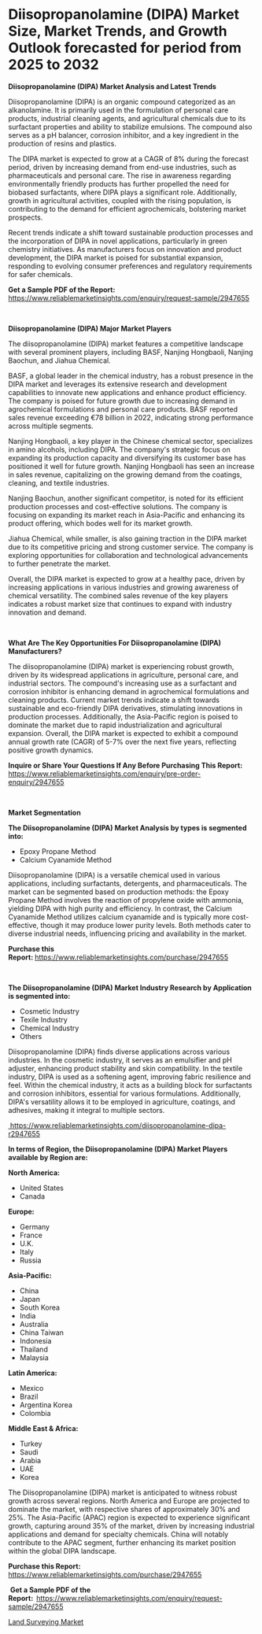 <p><h1>Diisopropanolamine (DIPA) Market Size, Market Trends, and Growth Outlook forecasted for period from 2025 to 2032</h1></p><p><strong>Diisopropanolamine (DIPA) Market Analysis and Latest Trends</strong></p>
<p><p>Diisopropanolamine (DIPA) is an organic compound categorized as an alkanolamine. It is primarily used in the formulation of personal care products, industrial cleaning agents, and agricultural chemicals due to its surfactant properties and ability to stabilize emulsions. The compound also serves as a pH balancer, corrosion inhibitor, and a key ingredient in the production of resins and plastics.</p><p>The DIPA market is expected to grow at a CAGR of 8% during the forecast period, driven by increasing demand from end-use industries, such as pharmaceuticals and personal care. The rise in awareness regarding environmentally friendly products has further propelled the need for biobased surfactants, where DIPA plays a significant role. Additionally, growth in agricultural activities, coupled with the rising population, is contributing to the demand for efficient agrochemicals, bolstering market prospects.</p><p>Recent trends indicate a shift toward sustainable production processes and the incorporation of DIPA in novel applications, particularly in green chemistry initiatives. As manufacturers focus on innovation and product development, the DIPA market is poised for substantial expansion, responding to evolving consumer preferences and regulatory requirements for safer chemicals.</p></p>
<p><strong>Get a Sample PDF of the Report:&nbsp;</strong> <a href="https://www.reliablemarketinsights.com/enquiry/request-sample/2947655?utm_campaign=3268&utm_medium=2&utm_source=Github&utm_content=ia&utm_term=12032025&utm_id=diisopropanolamine-dipa">https://www.reliablemarketinsights.com/enquiry/request-sample/2947655</a></p>
<p>&nbsp;</p>
<p><strong>Diisopropanolamine (DIPA) Major Market Players</strong></p>
<p><p>The diisopropanolamine (DIPA) market features a competitive landscape with several prominent players, including BASF, Nanjing Hongbaoli, Nanjing Baochun, and Jiahua Chemical. </p><p>BASF, a global leader in the chemical industry, has a robust presence in the DIPA market and leverages its extensive research and development capabilities to innovate new applications and enhance product efficiency. The company is poised for future growth due to increasing demand in agrochemical formulations and personal care products. BASF reported sales revenue exceeding €78 billion in 2022, indicating strong performance across multiple segments.</p><p>Nanjing Hongbaoli, a key player in the Chinese chemical sector, specializes in amino alcohols, including DIPA. The company's strategic focus on expanding its production capacity and diversifying its customer base has positioned it well for future growth. Nanjing Hongbaoli has seen an increase in sales revenue, capitalizing on the growing demand from the coatings, cleaning, and textile industries.</p><p>Nanjing Baochun, another significant competitor, is noted for its efficient production processes and cost-effective solutions. The company is focusing on expanding its market reach in Asia-Pacific and enhancing its product offering, which bodes well for its market growth.</p><p>Jiahua Chemical, while smaller, is also gaining traction in the DIPA market due to its competitive pricing and strong customer service. The company is exploring opportunities for collaboration and technological advancements to further penetrate the market.</p><p>Overall, the DIPA market is expected to grow at a healthy pace, driven by increasing applications in various industries and growing awareness of chemical versatility. The combined sales revenue of the key players indicates a robust market size that continues to expand with industry innovation and demand.</p></p>
<p>&nbsp;</p>
<p><strong>What Are The Key Opportunities For Diisopropanolamine (DIPA) Manufacturers?</strong></p>
<p><p>The diisopropanolamine (DIPA) market is experiencing robust growth, driven by its widespread applications in agriculture, personal care, and industrial sectors. The compound's increasing use as a surfactant and corrosion inhibitor is enhancing demand in agrochemical formulations and cleaning products. Current market trends indicate a shift towards sustainable and eco-friendly DIPA derivatives, stimulating innovations in production processes. Additionally, the Asia-Pacific region is poised to dominate the market due to rapid industrialization and agricultural expansion. Overall, the DIPA market is expected to exhibit a compound annual growth rate (CAGR) of 5-7% over the next five years, reflecting positive growth dynamics.</p></p>
<p><strong>Inquire or Share Your Questions If Any Before Purchasing This Report:</strong> <a href="https://www.reliablemarketinsights.com/enquiry/pre-order-enquiry/2947655?utm_campaign=3268&utm_medium=2&utm_source=Github&utm_content=ia&utm_term=12032025&utm_id=diisopropanolamine-dipa">https://www.reliablemarketinsights.com/enquiry/pre-order-enquiry/2947655</a></p>
<p>&nbsp;</p>
<p><strong>Market Segmentation</strong></p>
<p><strong>The Diisopropanolamine (DIPA) Market Analysis by types is segmented into:</strong></p>
<p><ul><li>Epoxy Propane Method</li><li>Calcium Cyanamide Method</li></ul></p>
<p><p>Diisopropanolamine (DIPA) is a versatile chemical used in various applications, including surfactants, detergents, and pharmaceuticals. The market can be segmented based on production methods: the Epoxy Propane Method involves the reaction of propylene oxide with ammonia, yielding DIPA with high purity and efficiency. In contrast, the Calcium Cyanamide Method utilizes calcium cyanamide and is typically more cost-effective, though it may produce lower purity levels. Both methods cater to diverse industrial needs, influencing pricing and availability in the market.</p></p>
<p><strong>Purchase this Report:&nbsp;</strong><a href="https://www.reliablemarketinsights.com/purchase/2947655?utm_campaign=3268&utm_medium=2&utm_source=Github&utm_content=ia&utm_term=12032025&utm_id=diisopropanolamine-dipa">https://www.reliablemarketinsights.com/purchase/2947655</a></p>
<p>&nbsp;</p>
<p><strong>The Diisopropanolamine (DIPA) Market Industry Research by Application is segmented into:</strong></p>
<p><ul><li>Cosmetic Industry</li><li>Texile Industry</li><li>Chemical Industry</li><li>Others</li></ul></p>
<p><p>Diisopropanolamine (DIPA) finds diverse applications across various industries. In the cosmetic industry, it serves as an emulsifier and pH adjuster, enhancing product stability and skin compatibility. In the textile industry, DIPA is used as a softening agent, improving fabric resilience and feel. Within the chemical industry, it acts as a building block for surfactants and corrosion inhibitors, essential for various formulations. Additionally, DIPA's versatility allows it to be employed in agriculture, coatings, and adhesives, making it integral to multiple sectors.</p></p>
<p><a href="https://www.reliablemarketinsights.com/diisopropanolamine-dipa-r2947655?utm_campaign=3268&utm_medium=2&utm_source=Github&utm_content=ia&utm_term=12032025&utm_id=diisopropanolamine-dipa">&nbsp;https://www.reliablemarketinsights.com/diisopropanolamine-dipa-r2947655</a></p>
<p><strong>In terms of Region, the Diisopropanolamine (DIPA) Market Players available by Region are:</strong></p>
<p>
    <p> <strong> North America: </strong>
        <ul>
            <li>United States</li>
            <li>Canada</li>
        </ul>
        </p> 
    <p> <strong> Europe: </strong>
        <ul>
            <li>Germany</li>
            <li>France</li>
            <li>U.K.</li>
            <li>Italy</li>
            <li>Russia</li>
        </ul>
        </p> 
    <p> <strong> Asia-Pacific: </strong>
        <ul>
            <li>China</li>
            <li>Japan</li>
            <li>South Korea</li>
            <li>India</li>
            <li>Australia</li>
            <li>China Taiwan</li>
            <li>Indonesia</li>
            <li>Thailand</li>
            <li>Malaysia</li>
        </ul>
        </p> 
    <p> <strong> Latin America: </strong>
        <ul>
            <li>Mexico</li>
            <li>Brazil</li>
            <li>Argentina Korea</li>
            <li>Colombia</li>
        </ul>
        </p> 
    <p> <strong> Middle East & Africa: </strong>
        <ul>
            <li>Turkey</li>
            <li>Saudi</li>
            <li>Arabia</li>
            <li>UAE</li>
            <li>Korea</li>
        </ul>
    </p>
    </p>
<p><p>The Diisopropanolamine (DIPA) market is anticipated to witness robust growth across several regions. North America and Europe are projected to dominate the market, with respective shares of approximately 30% and 25%. The Asia-Pacific (APAC) region is expected to experience significant growth, capturing around 35% of the market, driven by increasing industrial applications and demand for specialty chemicals. China will notably contribute to the APAC segment, further enhancing its market position within the global DIPA landscape.</p></p>
<p><strong>Purchase this Report: </strong><a href="https://www.reliablemarketinsights.com/purchase/2947655?utm_campaign=3268&utm_medium=2&utm_source=Github&utm_content=ia&utm_term=12032025&utm_id=diisopropanolamine-dipa">https://www.reliablemarketinsights.com/purchase/2947655</a></p>
<p>&nbsp;<strong>Get a Sample PDF of the Report:&nbsp;&nbsp;</strong><a href="https://www.reliablemarketinsights.com/enquiry/request-sample/2947655?utm_campaign=3268&utm_medium=2&utm_source=Github&utm_content=ia&utm_term=12032025&utm_id=diisopropanolamine-dipa">https://www.reliablemarketinsights.com/enquiry/request-sample/2947655</a></p>
<p><strong></strong></p>
<p><p><a href="https://github.com/elhibacajka/Market-Research-Report-List-1/blob/main/land-surveying-market.md?utm_campaign=3268&utm_medium=2&utm_source=Github&utm_content=ia&utm_term=12032025&utm_id=diisopropanolamine-dipa">Land Surveying Market</a></p></p>